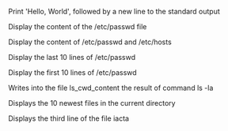 Print 'Hello, World', followed by a new line to the standard output

Display the content of the /etc/passwd file

Display the content of /etc/passwd and /etc/hosts

Display the last 10 lines of /etc/passwd

Display the first 10 lines of /etc/passwd

Writes into the file ls_cwd_content the result of command ls -la

Displays the 10 newest files in the current directory

Displays the third line of the file iacta
